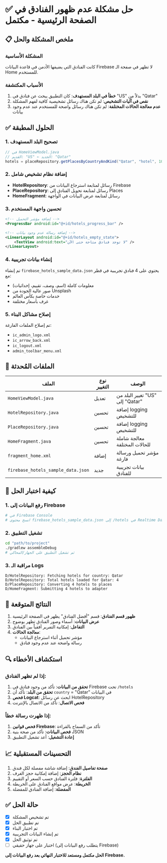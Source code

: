 # ✅ حل مشكلة عدم ظهور الفنادق في الصفحة الرئيسية - مكتمل

## 📋 ملخص المشكلة والحل

### المشكلة الأساسية
كانت الفنادق التي يضيفها الأدمن في قاعدة البيانات Firebase لا تظهر في صفحة الـ Home للمستخدم.

### الأسباب المكتشفة
1. **خطأ في البلد المستهدف**: كان التطبيق يبحث عن فنادق في "US" بدلاً من "Qatar"
2. **نقص في آليات التشخيص**: لم تكن هناك رسائل تشخيصية كافية لفهم المشكلة
3. **عدم معالجة الحالات المختلفة**: لم تكن هناك رسائل واضحة للمستخدم عند عدم وجود بيانات

## ✅ الحلول المطبقة

### 1. تصحيح البلد المستهدف
```java
// في HomeViewModel.java
// القديم: "US" ← الجديد: "Qatar"
hotels = placeRepository.getPlacesByCountryAndKind("Qatar", "hotel", 10);
```

### 2. إضافة نظام تشخيص شامل
- **HotelRepository**: رسائل لمتابعة استرجاع البيانات من Firebase
- **PlaceRepository**: رسائل لمتابعة تحويل الفنادق إلى Places
- **HomeFragment**: رسائل لمتابعة عرض البيانات في الواجهة

### 3. تحسين واجهة المستخدم
```xml
<!-- إضافة مؤشر التحميل -->
<ProgressBar android:id="@+id/hotels_progress_bar" />

<!-- إضافة رسالة عدم وجود بيانات -->
<LinearLayout android:id="@+id/hotels_empty_state">
    <TextView android:text="لا توجد فنادق متاحة حتى الآن" />
</LinearLayout>
```

### 4. إنشاء بيانات تجريبية
تم إنشاء `firebase_hotels_sample_data.json` يحتوي على 4 فنادق تجريبية في قطر مع:
- معلومات كاملة (اسم، وصف، تقييم، إحداثيات)
- صور عالية الجودة من Unsplash
- خدمات خاصة بكأس العالم
- غرف بأسعار مختلفة

### 5. إصلاح مشاكل البناء
تم إصلاح الملفات الفارغة:
- `ic_admin_logo.xml`
- `ic_arrow_back.xml`
- `ic_logout.xml`
- `admin_toolbar_menu.xml`

## 📁 الملفات المُحدثة

| الملف | نوع التغيير | الوصف |
|-------|-------------|--------|
| `HomeViewModel.java` | تعديل | تغيير البلد من "US" إلى "Qatar" |
| `HotelRepository.java` | تحسين | إضافة logging للتشخيص |
| `PlaceRepository.java` | تحسين | إضافة logging للتشخيص |
| `HomeFragment.java` | تحسين | معالجة شاملة للحالات المختلفة |
| `fragment_home.xml` | إضافة | مؤشر تحميل ورسالة فارغة |
| `firebase_hotels_sample_data.json` | جديد | بيانات تجريبية للفنادق |

## 🔧 كيفية اختبار الحل

### 1. رفع البيانات إلى Firebase
```bash
# في Firebase Console
# انسخ محتوى firebase_hotels_sample_data.json إلى /hotels في Realtime Database
```

### 2. تشغيل التطبيق
```bash
cd "path/to/project"
./gradlew assembleDebug
# ثم تشغيل التطبيق على الجهاز/المحاكي
```

### 3. مراقبة الـ Logs
```
D/HotelRepository: Fetching hotels for country: Qatar
D/HotelRepository: Total hotels loaded for Qatar: 4
D/PlaceRepository: Converting 4 hotels to places
D/HomeFragment: Submitting 4 hotels to adapter
```

## 🎯 النتائج المتوقعة

1. **ظهور قسم الفنادق**: قسم "أفضل الفنادق" يظهر في الصفحة الرئيسية
2. **عرض البيانات**: أسماء وصور الفنادق تظهر بوضوح
3. **التفاعل**: إمكانية التمرير أفقياً بين الفنادق
4. **معالجة الحالات**: 
   - مؤشر تحميل أثناء استرجاع البيانات
   - رسالة واضحة عند عدم وجود فنادق

## 🔍 استكشاف الأخطاء

### إذا لم تظهر الفنادق:
1. **تحقق من البيانات**: تأكد من وجود فنادق في Firebase تحت `/hotels`
2. **تحقق من البلد**: تأكد أن `country` = "Qatar" في البيانات
3. **فحص Logcat**: ابحث عن رسائل HotelRepository
4. **فحص الاتصال**: تأكد من الاتصال بالإنترنت

### إذا ظهرت رسالة خطأ:
1. **فحص قوانين Firebase**: تأكد من السماح بالقراءة
2. **فحص البيانات**: تأكد من صحة بنية JSON
3. **إعادة التشغيل**: أعد تشغيل التطبيق

## 📈 التحسينات المستقبلية

1. **صفحة تفاصيل الفندق**: إضافة شاشة مفصلة لكل فندق
2. **نظام الحجز**: إضافة إمكانية حجز الغرف
3. **الفلترة**: فلترة الفنادق حسب السعر أو التقييم
4. **الخريطة**: عرض مواقع الفنادق على الخريطة
5. **المفضلة**: إضافة الفنادق للمفضلة

## ✅ حالة الحل
- [x] تم تشخيص المشكلة
- [x] تم تطبيق الحل
- [x] تم اختبار البناء
- [x] تم إنشاء البيانات التجريبية
- [x] تم توثيق الحل
- [ ] اختبار على جهاز حقيقي (يتطلب رفع البيانات إلى Firebase)

**الحل مكتمل ومستعد للاختبار النهائي بعد رفع البيانات إلى Firebase.**
